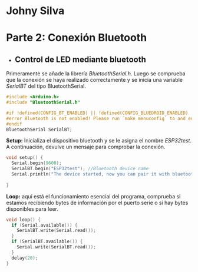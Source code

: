 # Johny Silva
# Parte 2: Conexión Bluetooth

* ## Control de LED mediante bluetooth

Primeramente se añade la librería *BluetoothSerial.h*. Luego se comprueba que la conexión se haya realizado correctamente y se inicia una variable *SerialBT* del tipo BluetoothSerial.

```cpp
#include <Arduino.h>
#include "BluetoothSerial.h"

#if !defined(CONFIG_BT_ENABLED) || !defined(CONFIG_BLUEDROID_ENABLED)
#error Bluetooth is not enabled! Please run `make menuconfig` to and enable it
#endif
BluetoothSerial SerialBT;
```
**Setup:** Inicializa el dispositivo bluetooth y se le asigna el nombre *ESP32test*. A continuación, devulve un mensaje para comprobar la conexión.  

```cpp
void setup() {
  Serial.begin(9600);
  SerialBT.begin("ESP32test"); //Bluetooth device name
  Serial.println("The device started, now you can pair it with bluetooth!");
  
}
```

**Loop:** aquí está el funcionamiento esencial del programa, comprueba si estamos recibiendo bytes de información por el puerto serie o si hay bytes disponibles para leer.

```cpp
void loop() {
  if (Serial.available()) {
    SerialBT.write(Serial.read());
  }
  if (SerialBT.available()) {
    Serial.write(SerialBT.read());
  }
  delay(20);
}
```
